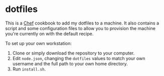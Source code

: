 # dotfiles

This is a [Chef](http://www.opscode.com/) cookbook to add my dotfiles to a machine. It also contains a script and some configuration files to allow you to provision the machine you're currently on with the default recipe.

To set up your own workstation:

1. Clone or simply download the repository to your computer.
1. Edit `node.json`, changing the `dotfiles` values to match your own username and the full path to your own home directory.
1. Run `install.sh`.
